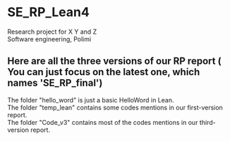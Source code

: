 # SE_RP_Lean4 
Research project for X Y and Z  
Software engineering, Polimi
## Here are all the three versions of our RP report ( You can just focus on the latest one, which names 'SE_RP_final')  
The folder "hello_word" is just a basic HelloWord in Lean.  
The folder "temp_lean" contains some codes mentions in our first-version report.  
The folder "Code_v3" contains most of the codes mentions in our third-version report.


